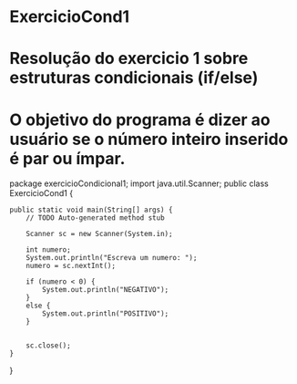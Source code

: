 # ExercicioCond1
# Resolução do exercicio 1 sobre estruturas condicionais (if/else) 
# O objetivo do programa é dizer ao usuário se o número inteiro inserido é par ou ímpar.

package exercicioCondicional1;
import java.util.Scanner;
public class ExercicioCond1 {

	public static void main(String[] args) {
		// TODO Auto-generated method stub
		
		Scanner sc = new Scanner(System.in);
		
		int numero; 
		System.out.println("Escreva um numero: ");
		numero = sc.nextInt();
		
		if (numero < 0) {
			System.out.println("NEGATIVO");
		}
		else {
			System.out.println("POSITIVO");
		}
		
		
		sc.close();
	}

}
